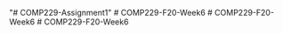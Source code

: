 "# COMP229-Assignment1" 
#   C O M P 2 2 9 - F 2 0 - W e e k 6  
 #   C O M P 2 2 9 - F 2 0 - W e e k 6  
 #   C O M P 2 2 9 - F 2 0 - W e e k 6  
 
